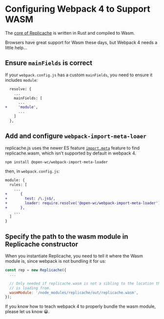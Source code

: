 # Configuring Webpack 4 to Support WASM

The [core of Replicache](https://github.com/rocicorp/repc) is written in Rust and compiled to Wasm.

Browsers have great support for Wasm these days, but Webpack 4 needs a little help...

## Ensure `mainFields` is correct

If your `webpack.config.js` has a custom `mainFields`, you need to ensure it includes `module`:

```diff
  resolve: {
    ...
    mainFields: [
      ...
+     'module',
      ...
    ]
  },
```

## Add and configure `webpack-import-meta-loaer`

replicache.js uses the newer ES feature [`import.meta`](https://developer.mozilla.org/en-US/docs/Web/JavaScript/Reference/Statements/import.meta) feature to find replicache.wasm, which isn't supported by default in webpack 4.

```bash
npm install @open-wc/webpack-import-meta-loader
```

then, in `webpack.config.js`:

```diff
module: {
  rules: [
    ...
+      {
+        test: /\.js$/,
+        loader: require.resolve('@open-wc/webpack-import-meta-loader'),
+      },
    ...
  ]
}
```

## Specify the path to the wasm module in Replicache constructor

When you instantiate Replicache, you need to tell it where the Wasm module is, since webpack is not bundling it for us:

```js
const rep = new Replicache({
  ...

  // Only needed if replicache.wasm is not a sibling to the location the JS
  // is loading from.
  wasmModule: '/node_modules/replicache/out/replicache.wasm',
});
```

If you know how to teach webpack 4 to properly bundle the wasm module, please let us know 😀.
